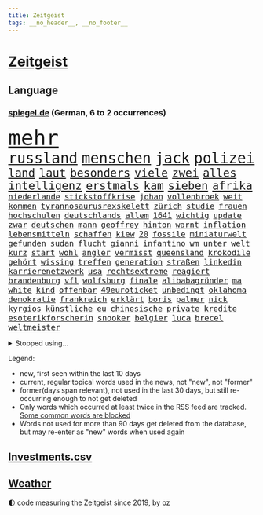 ```yaml
---
title: Zeitgeist
tags: __no_header__, __no_footer__
---
```


# [Zeitgeist](https://oliz.io/zeitgeist/)

## Language

<h3><a href="https://www.spiegel.de" target="_blank">spiegel.de</a> (German, 6 to 2 occurrences)</h3>
<p style="font-family:monospace">
<span style="font-size:32pt"><a href="news_links.html#mehr" class="current">mehr</a></span>
<br>
<span style="font-size:22pt"><a href="news_links.html#russland" class="current">russland</a></span>
<span style="font-size:22pt"><a href="news_links.html#menschen" class="current">menschen</a></span>
<span style="font-size:22pt"><a href="news_links.html#jack" class="current">jack</a></span>
<span style="font-size:22pt"><a href="news_links.html#polizei" class="current">polizei</a></span>
<br>
<span style="font-size:17pt"><a href="news_links.html#land" class="current">land</a></span>
<span style="font-size:17pt"><a href="news_links.html#laut" class="current">laut</a></span>
<span style="font-size:17pt"><a href="news_links.html#besonders" class="current">besonders</a></span>
<span style="font-size:17pt"><a href="news_links.html#viele" class="current">viele</a></span>
<span style="font-size:17pt"><a href="news_links.html#zwei" class="current">zwei</a></span>
<span style="font-size:17pt"><a href="news_links.html#alles" class="current">alles</a></span>
<span style="font-size:17pt"><a href="news_links.html#intelligenz" class="current">intelligenz</a></span>
<span style="font-size:17pt"><a href="news_links.html#erstmals" class="current">erstmals</a></span>
<span style="font-size:17pt"><a href="news_links.html#kam" class="current">kam</a></span>
<span style="font-size:17pt"><a href="news_links.html#sieben" class="current">sieben</a></span>
<span style="font-size:17pt"><a href="news_links.html#afrika" class="current">afrika</a></span>
<br>
<span style="font-size:12pt"><a href="news_links.html#niederlande" class="current">niederlande</a></span>
<span style="font-size:12pt"><a href="news_links.html#stickstoffkrise" class="new">stickstoffkrise</a></span>
<span style="font-size:12pt"><a href="news_links.html#johan" class="current">johan</a></span>
<span style="font-size:12pt"><a href="news_links.html#vollenbroek" class="new">vollenbroek</a></span>
<span style="font-size:12pt"><a href="news_links.html#weit" class="current">weit</a></span>
<span style="font-size:12pt"><a href="news_links.html#kommen" class="current">kommen</a></span>
<span style="font-size:12pt"><a href="news_links.html#tyrannosaurusrexskelett" class="new">tyrannosaurusrexskelett</a></span>
<span style="font-size:12pt"><a href="news_links.html#zürich" class="new">zürich</a></span>
<span style="font-size:12pt"><a href="news_links.html#studie" class="current">studie</a></span>
<span style="font-size:12pt"><a href="news_links.html#frauen" class="current">frauen</a></span>
<span style="font-size:12pt"><a href="news_links.html#hochschulen" class="current">hochschulen</a></span>
<span style="font-size:12pt"><a href="news_links.html#deutschlands" class="current">deutschlands</a></span>
<span style="font-size:12pt"><a href="news_links.html#allem" class="current">allem</a></span>
<span style="font-size:12pt"><a href="news_links.html#1641" class="new">1641</a></span>
<span style="font-size:12pt"><a href="news_links.html#wichtig" class="current">wichtig</a></span>
<span style="font-size:12pt"><a href="news_links.html#update" class="current">update</a></span>
<span style="font-size:12pt"><a href="news_links.html#zwar" class="current">zwar</a></span>
<span style="font-size:12pt"><a href="news_links.html#deutschen" class="current">deutschen</a></span>
<span style="font-size:12pt"><a href="news_links.html#mann" class="current">mann</a></span>
<span style="font-size:12pt"><a href="news_links.html#geoffrey" class="new">geoffrey</a></span>
<span style="font-size:12pt"><a href="news_links.html#hinton" class="new">hinton</a></span>
<span style="font-size:12pt"><a href="news_links.html#warnt" class="current">warnt</a></span>
<span style="font-size:12pt"><a href="news_links.html#inflation" class="current">inflation</a></span>
<span style="font-size:12pt"><a href="news_links.html#lebensmitteln" class="current">lebensmitteln</a></span>
<span style="font-size:12pt"><a href="news_links.html#schaffen" class="current">schaffen</a></span>
<span style="font-size:12pt"><a href="news_links.html#kiew" class="current">kiew</a></span>
<span style="font-size:12pt"><a href="news_links.html#20" class="current">20</a></span>
<span style="font-size:12pt"><a href="news_links.html#fossile" class="new">fossile</a></span>
<span style="font-size:12pt"><a href="news_links.html#miniaturwelt" class="new">miniaturwelt</a></span>
<span style="font-size:12pt"><a href="news_links.html#gefunden" class="current">gefunden</a></span>
<span style="font-size:12pt"><a href="news_links.html#sudan" class="current">sudan</a></span>
<span style="font-size:12pt"><a href="news_links.html#flucht" class="current">flucht</a></span>
<span style="font-size:12pt"><a href="news_links.html#gianni" class="current">gianni</a></span>
<span style="font-size:12pt"><a href="news_links.html#infantino" class="current">infantino</a></span>
<span style="font-size:12pt"><a href="news_links.html#wm" class="current">wm</a></span>
<span style="font-size:12pt"><a href="news_links.html#unter" class="current">unter</a></span>
<span style="font-size:12pt"><a href="news_links.html#welt" class="current">welt</a></span>
<span style="font-size:12pt"><a href="news_links.html#kurz" class="current">kurz</a></span>
<span style="font-size:12pt"><a href="news_links.html#start" class="current">start</a></span>
<span style="font-size:12pt"><a href="news_links.html#wohl" class="current">wohl</a></span>
<span style="font-size:12pt"><a href="news_links.html#angler" class="current">angler</a></span>
<span style="font-size:12pt"><a href="news_links.html#vermisst" class="current">vermisst</a></span>
<span style="font-size:12pt"><a href="news_links.html#queensland" class="current">queensland</a></span>
<span style="font-size:12pt"><a href="news_links.html#krokodile" class="new">krokodile</a></span>
<span style="font-size:12pt"><a href="news_links.html#gehört" class="current">gehört</a></span>
<span style="font-size:12pt"><a href="news_links.html#wissing" class="current">wissing</a></span>
<span style="font-size:12pt"><a href="news_links.html#treffen" class="current">treffen</a></span>
<span style="font-size:12pt"><a href="news_links.html#generation" class="current">generation</a></span>
<span style="font-size:12pt"><a href="news_links.html#straßen" class="current">straßen</a></span>
<span style="font-size:12pt"><a href="news_links.html#linkedin" class="current">linkedin</a></span>
<span style="font-size:12pt"><a href="news_links.html#karrierenetzwerk" class="new">karrierenetzwerk</a></span>
<span style="font-size:12pt"><a href="news_links.html#usa" class="current">usa</a></span>
<span style="font-size:12pt"><a href="news_links.html#rechtsextreme" class="current">rechtsextreme</a></span>
<span style="font-size:12pt"><a href="news_links.html#reagiert" class="current">reagiert</a></span>
<span style="font-size:12pt"><a href="news_links.html#brandenburg" class="current">brandenburg</a></span>
<span style="font-size:12pt"><a href="news_links.html#vfl" class="current">vfl</a></span>
<span style="font-size:12pt"><a href="news_links.html#wolfsburg" class="current">wolfsburg</a></span>
<span style="font-size:12pt"><a href="news_links.html#finale" class="current">finale</a></span>
<span style="font-size:12pt"><a href="news_links.html#alibabagründer" class="current">alibabagründer</a></span>
<span style="font-size:12pt"><a href="news_links.html#ma" class="current">ma</a></span>
<span style="font-size:12pt"><a href="news_links.html#white" class="new">white</a></span>
<span style="font-size:12pt"><a href="news_links.html#kind" class="current">kind</a></span>
<span style="font-size:12pt"><a href="news_links.html#offenbar" class="current">offenbar</a></span>
<span style="font-size:12pt"><a href="news_links.html#49euroticket" class="current">49euroticket</a></span>
<span style="font-size:12pt"><a href="news_links.html#unbedingt" class="current">unbedingt</a></span>
<span style="font-size:12pt"><a href="news_links.html#oklahoma" class="current">oklahoma</a></span>
<span style="font-size:12pt"><a href="news_links.html#demokratie" class="current">demokratie</a></span>
<span style="font-size:12pt"><a href="news_links.html#frankreich" class="current">frankreich</a></span>
<span style="font-size:12pt"><a href="news_links.html#erklärt" class="current">erklärt</a></span>
<span style="font-size:12pt"><a href="news_links.html#boris" class="current">boris</a></span>
<span style="font-size:12pt"><a href="news_links.html#palmer" class="current">palmer</a></span>
<span style="font-size:12pt"><a href="news_links.html#nick" class="current">nick</a></span>
<span style="font-size:12pt"><a href="news_links.html#kyrgios" class="current">kyrgios</a></span>
<span style="font-size:12pt"><a href="news_links.html#künstliche" class="current">künstliche</a></span>
<span style="font-size:12pt"><a href="news_links.html#eu" class="current">eu</a></span>
<span style="font-size:12pt"><a href="news_links.html#chinesische" class="current">chinesische</a></span>
<span style="font-size:12pt"><a href="news_links.html#private" class="current">private</a></span>
<span style="font-size:12pt"><a href="news_links.html#kredite" class="new">kredite</a></span>
<span style="font-size:12pt"><a href="news_links.html#esoterikforscherin" class="new">esoterikforscherin</a></span>
<span style="font-size:12pt"><a href="news_links.html#snooker" class="current">snooker</a></span>
<span style="font-size:12pt"><a href="news_links.html#belgier" class="current">belgier</a></span>
<span style="font-size:12pt"><a href="news_links.html#luca" class="new">luca</a></span>
<span style="font-size:12pt"><a href="news_links.html#brecel" class="new">brecel</a></span>
<span style="font-size:12pt"><a href="news_links.html#weltmeister" class="current">weltmeister</a></span>
</p>
<details>
<summary>Stopped using...</summary>
<p class="former" style="font-size:12pt">
gefährliche(922) leichter(922) lukaschenko(922) ausschreitungen(921) geschichten(921) insgesamt(921) reichen(921) ausländische(920) prüfung(920) taylor(920) österreichischen(920) 35(919) bekannten(919) grenzen(919) netzwerken(919) verschoben(919) 37(918) botschaft(918) entlässt(918) eustaaten(918) flugzeug(918) kapitol(918) verlängern(918) diskutiert(917) hubschrauber(917) jagd(917) spätestens(917) verpassen(917) äußern(917) amerika(916) zeichnet(916) 44(915) beklagen(915) beschwerde(915) hinweisen(915) mitglied(915) rheinlandpfalz(915) rief(915) statement(915) abschied(914) belarussische(914) entlassung(914) kardinal(914) rainer(914) rasant(914) reduziert(914) streichen(914) verzicht(914) zählen(914) aktuell(913) covid(913) eingebrochen(913) froh(913) gefasst(913) gewaltig(913) landen(913) schlimm(913) schlimmer(913) spdpolitikerin(913) trennung(913) van(913) verschiebt(913) beschädigt(912) diesel(912) gebaut(912) gebrochen(912) kündigen(912) löste(912) regt(912) doku(911) lobt(911) theater(911) themen(911) torhüter(911) vielerorts(911) weltweiten(911) wirtschaftlichen(911) gewinner(910) kollaps(910) siegen(910) stellten(910) studierenden(910) venezuela(910) vergangene(910) hans(909) hotel(909) juli(909) mode(909) teilnehmen(909) bundestrainer(908) hürden(907) impfung(907) kämpfer(907) lehnen(907) saarland(907) spekuliert(907) usschauspielerin(907) bestimmt(906) beteiligung(906) brite(906) frachter(906) geklärt(906) reagierten(906) schwierige(906) schäden(906) see(906) italienischen(905) optimistisch(905) rät(905) schaffte(905) staatliche(905) geschäftsführer(904) klimapolitik(904) überholt(904) juristisch(902) kommende(902) berühmten(901) herr(901) gekauft(900) amerikas(899) auflagen(899) bürgermeisterin(899) journalistin(899) rechtzeitig(899) erfunden(898) küstenwache(898) anzeichen(897) argentinien(896) züge(896) enge(895) heftigen(895) gemeinsames(890) frisch(889) vorteile(889) bundesverfassungsgericht(888) hohem(887) trauert(887) wusste(887) heutigen(886) stellung(886) ältere(884) spannend(883) verständnis(881) schützt(879) iranischen(878) zdf(869) entbrannt(866) 85(858) wmtitel(850) maschinen(849) cdu/csu(846) woelki(838) variante(827) rasche(818) schlaf(813) kannte(777) wolken(774) universitäten(766) abgestürzt(743) gebeten(741) long(735) joseph(728) geehrt(726) werte(718) gestanden(697) notenbank(680) schwäche(663) adac(661) arme(651) bundesrat(644) 72(642) zugestimmt(638) kollision(617) immobilienmarkt(616) topmanager(615) beeinträchtigt(613) 20000(608) rätselhafte(607) parlaments(606) gerissen(602) übertragen(594) geleistet(591) haushalt(590) realität(589) staatsbesuch(585) investiert(581) hawaii(577) staatspräsident(575) fünftel(569) mehrwertsteuer(566) vorfeld(565) floyd(560) australiens(555) abkommen(553) ice(552) vermitteln(552) mehrfamilienhaus(548) briefe(547) ampelregierung(545) zurückgezogen(543) övp(543) volksverhetzung(539) saal(537) mond(531) rosa(531) erschlagen(528) härte(524) schülerin(524) ausgeben(522) gletscher(522) vatikan(513) schärfere(509) winfried(505) bundesfinanzminister(499) erwiesen(494) einziger(489) schütze(488) pink(486) ruhrgebiet(486) rasch(481) möchten(479) oscar(473) rennstall(471) einrichtungen(470) kehrtwende(466) widersprechen(458) einbrecher(456) nutzten(451) erweitert(450) hauptbahnhof(450) erneuert(445) helikopter(442) vergleichsweise(442) einheit(436) young(423) ansehen(418) jennifer(413) abgeschafft(411) zurückgewiesen(411) gelöst(410) absagen(409) zugesagt(409) abtreibungen(407) lücken(405) nebenbei(402) starkregen(397) beschuldigten(396) mutige(395) nukleare(395) jahreszeit(394) 2035(393) baustelle(393) sexualisierte(385) zeitenwende(385) unabhängig(380) angestellte(377) nationalelf(375) beben(374) zuflucht(374) verfolgung(373) arbeitslosigkeit(367) zuschauern(366) ausstieg(363) trauerfeier(363) kompensieren(362) öpnv(361) geöffnet(356) pelosi(351) lokführer(345) schlamm(342) wahre(341) wütende(341) rüsten(339) politisches(333) bedingung(332) empfohlen(332) eingesperrt(329) waggons(327) rockband(321) black(320) kühnert(317) versinkt(317) spdgeneralsekretär(315) stärksten(314) verhaftung(313) empfehlungen(312) andrew(309) anhaltende(308) drogenboss(308) jimmy(307) erdrutsche(306) gegnerin(303) weltrekord(302) osnabrück(301) profi(301) lena(298) prompt(298) schwimmen(298) staus(298) valley(298) tirol(295) dfbteam(294) schrumpfen(292) erntet(290) deutsch(289) großaufgebot(287) vorantreiben(287) bundes(286) kostete(284) geste(283) versorgen(283) olympiasieger(282) erich(280) entfernen(279) erlegen(277) gegensteuern(277) islamisten(275) frist(273) juristisches(273) streicheln(273) einnahme(270) fpö(270) blackout(265) globalen(265) neueste(265) aussteigen(263) eingebracht(263) äußerst(263) skifahrer(260) nachhaltigkeit(259) original(259) regensburg(259) virginia(256) 40jährige(254) positioniert(254) farce(253) leitzins(253) trailer(252) traten(252) durchs(250) erkranken(250) inselstaat(249) neukölln(248) nordsyrien(248) exweltmeister(247) studentin(246) kampfpanzer(245) spitzen(245) studieren(244) okay(240) schreitet(240) bach(238) abwehren(237) angezeigt(237) grab(237) ticketpreise(236) mississippi(235) 63(233) stromausfälle(233) töne(232) strenger(231) franz(228) verstöße(228) faktor(227) nachspiel(227) talkshow(226) anfangs(224) bauch(224) gewässer(224) unruhen(224) verbal(223) befürworten(222) entstehen(222) lenken(222) stephan(219) verbrachte(219) konten(216) skifahren(216) a7(215) fame(212) rassistischer(212) walk(212) senioren(210) 85jährige(209) beton(209) ausgestattet(208) umgekehrt(208) inspiziert(207) palästinensische(206) entzieht(205) kinderpornografie(205) spiegelrecherche(205) fußballnationalspieler(204) laufende(204) raf(204) nationaltrainer(203) winzer(203) bestimmen(202) betrogen(202) herzog(202) pflichten(202) mittelstand(201) arnold(200) königshaus(200) hall(198) hauptdarstellerin(198) krawalle(198) zahnarzt(198) 57(197) bröckelt(196) dirk(196) silicon(196) adidas(195) eingriff(195) gedreht(194) schutzmacht(194) sondertribunal(192) verzeichnen(190) liebte(189) postet(189) entführen(188) riesiges(188) eröffnete(187) datenanalyse(186) nachlass(186) wissenschaftliche(185) kulissen(183) verfilmt(183) faktisch(181) olivier(181) ohio(180) kohl(179) männliche(179) blaue(177) festnehmen(177) brutaler(176) lützerath(175) dichter(172) epidemie(172) baustellen(171) norddeutschen(171) schrauben(170) gerichts(169) eugipfel(168) fraktionschef(168) westküste(167) leere(166) operiert(166) diktatoren(165) sam(165) deutschem(164) gwyneth(164) paltrow(164) wwf(164) diversität(163) kronzeuge(163) wachsamkeit(163) zulassen(163) eric(162) nachrichtenagentur(162) reis(162) erreichbar(161) transporter(160) möglichkeit(159) widmen(159) zäh(158) filmstar(157) spion(156) weitem(156) häufigsten(155) kabine(155) kinderbücher(155) gleise(154) usfirma(153) antreibt(152) gezerrt(152) gesellschaften(151) greene(149) journal(149) klarkommen(149) luise(149) marjorie(149) transportiert(149) klebt(147) blüte(146) grundgesetz(146) 190(145) ahnen(145) anlaufen(145) hoffnungsschimmer(145) 53(144) justin(144) cyberkriminellen(143) präsidentschaftskandidatur(143) koreanischen(142) siemens(141) korrupt(140) russell(139) achtzigerjahre(138) bankmanfried(137) begegnet(137) bundesjustizminister(137) technologien(137) tomaten(137) anscheinend(136) amtsgericht(135) ehrlich(135) erfüllung(135) kleineren(135) butter(134) engländer(134) skepsis(134) ärgerlich(134) go(133) mitgliedern(133) steigern(133) dfbelf(132) hill(132) auflaufen(130) wundern(130) ghana(129) little(129) zugunglück(129) 2009(128) altersdiskriminierung(128) prozentpunkte(128) präsentation(128) schiebt(128) hintergründen(127) kapitolsturm(127) netzbetreiber(127) reformideen(127) skiurlaub(127) strafanzeige(127) falschfahrer(126) greenpeace(126) muster(125) verarbeiten(125) verleihen(125) niemanden(124) geraubt(122) überholen(122) erkennbar(121) klinsmann(121) läden(121) unterzogen(121) gefallene(120) stillen(119) verschafft(119) wuppertal(119) 165(118) anzugreifen(118) berufsaussichten(118) geerbt(118) dreier(117) daniels(116) pfeifen(116) rathaus(116) runden(116) stormy(116) verwandte(116) autofahrern(115) kriegen(115) lebenszeit(115) militärhilfe(115) gelegenheit(114) rekordhoch(113) erlaubnis(112) mittelpunkt(112) stockt(112) strange(112) hürde(110) meinungen(110) salat(110) schenk(110) schimpfte(110) 2028(109) al(109) fabuliert(109) komplexe(109) weltsport(109) wendung(109) zurückzuerobern(109) änderung(109) betreffen(108) reichsbürgerszene(108) sammlungen(107) jener(106) milliardenhöhe(106) übereinstimmenden(106) gewölbe(105) moritz(105) deutschlandweit(104) pontifex(102) erweisen(101) unicef(100) aussieht(99) freundschaften(99) hoffentlich(99) rhetorik(99) stationen(99) cohen(98) erfährt(98) nachgegeben(98) rüstet(98) unpünktlich(98) ignorieren(97) missbrauchsvorwürfen(97) sicherheitsmaßnahmen(97) einträge(96) herrlich(96) interessante(95) psg(95) nowitzki(94) oberhaupt(94) residenz(94) soest(94) tate(94) gebildet(93) pablo(93) a20(92) bahngewerkschaft(92) bellevue(92) grünenchefin(92) mythos(92) panzern(92) ricarda(92) shows(92) staatsgebiet(92) befiehlt(91) einsame(91) erfahrungsbericht(91) grundnahrungsmittel(91) kloster(91) kriegsgefangenen(91) wmtriumph(91) aufhebung(90) entlang(90) flasche(90) premierministers(90) schwulen(90) träumereien(90) adam(89) alternde(89) bibel(89) flugverkehr(89) führungsschwäche(89) hübsche(89) irgendwie(89) ministers(89) riesen(89) demonstriert(88) prägten(88) rechtsreligiöse(88) eingestiegen(87) häusliche(87) königliche(87) künstlerinnen(87) schokoladenfabrik(87) studentinnen(87) unfallfahrerin(87) vandalismus(87) 66jährige(86) abstimmungen(86) bildzeitung(86) charlie(86) fdpgeneralsekretär(86) gelaunt(86) ballauf(85) baute(85) rückzugs(85) verdächtigt(85) vornamen(85) flensburg(84) orthodoxe(84) selbstverständnis(84) sophie(84) traumata(84) umfasst(84) ausstellung(83) beerdigen(83) braunkohleabbau(83) brennpunkt(83) cornwall(83) küken(83) utah(83) zwingt(83) außengrenzen(82) durchsuchung(82) eingegangen(82) fell(82) griffen(82) kohlekraftwerke(82) sektor(82) ausflügen(81) ausgewählte(81) binneni(81) busse(81) eingestampft(81) gleichgewicht(81) gros(81) herstellung(81) houellebecq(81) lederer(81) standesamt(81) anfänger(80) kultusministerkonferenz(80) pascha(80) ressentiments(80) vorgeschmack(80) vorschriften(80) überfüllten(80) ant(79) avengersstar(79) beliebtheit(79) bullerbü(79) einbruchs(79) frachtschiff(79) intel(79) parteivize(79) reanimiert(79) scheiterns(79) staatsgebiets(79) ungnade(79) fach(78) gerichtliche(78) herrschaft(78) komische(78) küsse(78) rick(78) zyklus(77) überschreiten(77) alfred(76) berge(76) exekutionen(76) hadern(76) konkurrenzkampf(76) tagelangen(76) tüfteln(76) unterhose(76) 270(75) entsprechenden(75) floh(75) kooperieren(75) kreminna(75) solch(75) uralte(75) 132(74) bahngesellschaft(74) frisches(74) kriegsgebiet(74) lindsay(74) niederländischen(74) optimistischer(74) teilzeit(74) zufälligen(74) a3(73) angeschlagen(73) belarussischer(73) bundesligisten(73) carl(73) erstellt(73) gedemütigt(73) niemeyer(73) pädagogen(73) quereinstieg(73) stellungen(73) vermeintlicher(73) verträgt(73) verwenden(73) zettel(73) gravierende(72) rate(72) transfer(72) begrüßung(71) bronchitis(71) markante(71) spitzenkoch(71) absturzstelle(70) bundeshilfen(70) elektrofahrzeugen(70) lauf(70) läufer(70) mütze(70) pfosten(70) stürmten(70) urteilen(70) verpflichten(70) völkermords(70) abbruchkante(69) billy(69) gegenstand(69) geschäftsleitung(69) johanna(69) prächtig(69) schlammlawinen(69) topklubs(69) beschlüsse(68) finanzministerin(68) irreführend(68) janet(68) oppositionspartei(68) yellen(68) autobahnprojekte(67) genre(67) kläger(67) nachhaltiger(67) niederösterreich(67) streikrecht(67) trüben(67) flächendeckenden(66) gebiss(66) lloyd(66) pilotprojekt(66) vogue(66) wissler(65) beantwortet(64) bereitstellen(64) fluggesellschaft(64) sexleben(64) überlässt(64) aufstehen(63) deutschfranzösischen(63) escobar(63) fragerunde(63) handwerker(63) media(63) obacht(63) rechtsaußen(63) rupprecht(63) schienennetz(63) wichtigere(63) herausgeben(62) kanzlerpartei(62) raste(62) vermeintliche(62) koalitionsausschuss(61) lautstark(61) multimillionär(61) usmedien(61) zutiefst(61) nicola(60) pavel(60) polizeiliche(60) saarbrücken(60) straßenbau(60) sturgeon(60) teddy(60) umgestellt(60) annähern(59) augenhöhe(59) befragten(59) bluttat(59) domenico(59) fernhalten(59) linkenchefin(59) mysteriöser(59) regierungsparteien(59) tedesco(59) terrorverdachts(59) ajax(58) bärlauch(58) koran(58) mietwagen(58) schwule(58) thorsten(58) winteroffensive(58) morty(57) packt(57) renoviert(57) roiland(57) staatenbund(57) waffenarsenal(57) wutausbrüche(57) abstiegskandidat(56) bahnhöfen(56) haftet(56) plüsch(56) uswirtschaft(56) zusammengeschlagen(56) abstiegssorgen(55) einlassen(55) gebrochene(55) geflossen(55) konzerngeschichte(55) lada(55) milo(55) rau(55) riskante(55) sondervermögen(55) vorausgegangen(55) wettbewerbe(55) zulegen(55) energiekonzerns(54) klappe(54) liegestütze(54) onlineshop(54) seniorinnen(54) sonntags(54) güterzugs(53) hindernisse(53) lives(53) lotto(53) matter(53) rekordgewinn(53) siedler(53) währenddessen(53) zweithöchste(53) dicht(52) jojo(52) leiterin(52) moyes(52) tiergarten(52) todesfall(52) trümmerteile(52) härtefallhilfen(51) kickl(51) lampedusa(51) niederlegen(51) parodiert(51) stillstehen(51) stärkt(51) tierischen(51) tourneen(51) zuckerberg(51) berechnen(50) rechner(50) sparsamer(50) teures(50) auslandsbesuch(49) usaußenministerium(49) zombies(49) zurückgedrängt(49) abschlussprüfungen(48) schwäbisch(48) uhren(48) wütenden(48) autobahnausbau(47) demonstrativ(47) vermehren(47) aktiver(46) entgleisung(46) enthielt(46) geradezu(46) glückwünsche(46) konzerthauses(46) multimilliardär(46) neuers(46) auferlegt(45) etappensieg(45) hitchcocks(45) juristin(45) petersen(45) sonnenaufgang(45) vertigo(45) klimaneutrale(44) wörth(44) abstriche(43) gedachten(43) lutz(43) mühen(43) ticketmaster(43) bemerkenswerte(42) berlinale(42) mangelhafter(42) ofen(42) say(42) wachsender(42) warnte(42) zuschlagen(42) billionen(41) exklub(41) gesichter(41) gründlich(41) herstellen(41) ansagen(40) beschlagnahmte(40) don't(40) gaygesetz(40) indigenen(40) leichtathletik(40) orangutan(40) pennsylvania(40) vermutung(40) zerknirscht(40) computerchips(39) effizient(39) konstruktiv(39) müde(39) derzeitigen(38) köln/bonn(38) rosatom(38) 1987(37) angreift(37) gejagt(37) hochschulart(37) schiffes(37) trotzig(37) wendepunkt(37) abwürgen(36) ankommen(36) ansprache(36) besserem(36) lupe(36) machbar(36) midjourney(36) schwimmt(36) ergebnissen(35) grünenvorsitzende(35) jahn(35) klebeproteste(35) ungeschlagen(35) 15jährigen(34) bebt(34) erworben(34) rheinische(34) slowenien(34) spiegelkorrespondentin(34) unlängst(34) verpassten(34) verrat(34) wissentlich(34) einkaufen(33) leichtathleten(33) miriam(33) nützt(33) pflegebedürftigen(33) space(33) stammende(33) tischt(33) entkriminalisierung(32) parker(32) roger(32) roter(32) waters(32) zoos(32) 13000(31) cyberangriffe(31) erleichterungen(31) komödie(31) mittagessen(31) snp(31) ulrike(31) achtung(30) bedrohen(30) friseur(30) hilflos(30) schwellen(30) themenpark(30) platzhirsche(29) risse(29) wagenknechts(29) wolkenkratzer(29) beliebtes(28) geschehen(28) henning(28) jeschke(28) klimaaktivist(28) newsletters(28) optimieren(28) unglücklich(28) verschwundener(28) ansichten(27) benziner(27) fechten(27) heizungspläne(27) hochzeitstag(27) jenz(27) verifiziert(27) anlegern(26) bodycams(26) hellt(26) usstützpunkt(26) wahlzettel(26) abneigung(25) eindringt(25) huwara(25) illusion(25) luke(25) miami(25) stabile(25) regierungsarbeit(24) slowakei(24) terzić(24) ursprungs(24) verbrennerverbot(24) vergiftung(24) zwist(24) 1958(23) bestanden(23) choupomoting(23) einlegen(23) fossiler(23) sabotage(23) ungewohnt(23) versus(23) eigentlichen(22) ertrunkenen(22) großstreiks(22) nordstreampipeline(22) pornodarstellerin(22) weibchen(22) irina(21) schotten(21) stillende(21) streitthemen(21) videospiel(21) angestiftet(20) bundesverwaltungsgericht(20) rum(20) sabine(20) verlernt(20) generalstreik(19) regierungskritiker(19) regierungspartei(19) sommerspielen(19) donau(18) geschlechter(18) intelligente(18) römischen(18) steuersenkung(18) vergangenem(18) 67jährigen(17) 68jährige(17) erkrankungen(17) heimlich(17) intensiv(17) krachte(17) kuhle(17) äußeren(17) eilverfahren(16) endometriose(16) freudenberg(16) rechnungshof(16) zwölfjährige(16) überwachungskamera(16) coronatests(15) dinosaurier(15) einzuhalten(15) existenzielle(15) kraftstoff(15) usbanken(15) europarats(14) samstagabend(14) vermieste(14) berücksichtigt(13) deutschlandreise(13) elbe(13) geschmiert(13) muslimisch(13) talk(13) unverletzt(13) kneipen(12) kopfüber(12) nachdenken(12) sofortiger(12) boykottieren(11) donauschleuse(11) inhaftieren(11) mehrtägigen(11) regionalbanken(11) sprachkritik(11) usförderprogramm(11)
</p>
</details>
<p>Legend:
<ul>
<li><span class="new">new</span>, first seen within the last 10 days</li>
<li><span class="current">current</span>, regular topical words used in the news, not "new", not "former"</li>
<li><span class="former">former(days span relevant)</span>, not used in the last 30 days, but still re-occurring enough to not get deleted</li>
<li>Only words which occurred at least twice in the RSS feed are tracked. <a href="language/filters.py">Some common words are blocked</a></li>
<li>Words not used for more than 90 days get deleted from the database, but may re-enter as "new" words when used again</li>
</ul>
</p>

## [Investments](investments.html)[.csv](investments.csv)

## [Weather](weather.html)

<footer>
<a href="javascript:toggleTheme()" class="nav">🌓</a>
<a href="https://github.com/ooz/zeitgeist">code</a> measuring the Zeitgeist since 2019, by <a href="https://oliz.io">oz</a>
</footer>
